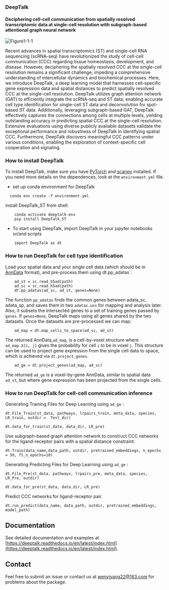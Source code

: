 ### **DeepTalk**

#### **Deciphering cell-cell communication from spatially resolved transcriptomic data at single-cell resolution with subgraph-based attentional graph neural network**


![Figure1-1-1](https://github.com/JiangBioLab/DeepTalk/assets/72069543/80649e9d-8c44-4b98-af39-2cafed58bb31)

Recent advances in spatial transcriptomics (ST) and single-cell RNA sequencing (scRNA-seq) have revolutionized the study of cell-cell communication (CCC) regarding tissue homeostasis, development, and disease. However, deciphering the spatially resolved CCC at the single-cell resolution remains a significant challenge, impeding a comprehensive understanding of intercellular dynamics and biochemical processes. Here, we introduce DeepTalk, a deep learning model that harnesses cell-specific gene expression data and spatial distances to predict spatially resolved CCC at the single-cell resolution. DeepTalk utilizes graph attention network (GAT) to efficiently integrate the scRNA-seq and ST data, enabling accurate cell type identification for single-cell ST data and deconvolution for spot-based ST data. Additionally, leveraging subgraph-based GAT, DeepTalk effectively captures the connections among cells at multiple levels, yielding outstanding accuracy in predicting spatial CCC at the single-cell resolution. Extensive evaluations using diverse publicly available datasets validate the exceptional performance and robustness of DeepTalk in identifying spatial CCC. Furthermore, DeepTalk discovers meaningful CCC patterns under various conditions, enabling the exploration of context-specific cell cooperation and signaling.

### How to install DeepTalk

To install DeepTalk, make sure you have [PyTorch](https://pytorch.org/) and [scanpy](https://scanpy.readthedocs.io/en/stable/) installed. If you need more details on the dependences, look at the `environment.yml` file.

- set up conda environment for DeepTalk

```
  conda env create -f environment.yml
```

  install DeepTalk_ST from shell:

```
    conda activate deeptalk-env
    pip install DeepTalk_ST
```

- To start using DeepTalk, import DeepTalk in your jupyter notebooks or/and scripts

```
    import DeepTalk as dt
```

### How to run DeepTalk for cell type identification

Load your spatial data and your single cell data (which should be in [AnnData](https://anndata.readthedocs.io/en/latest/) format), and pre-process them using dt.pp_adatas`:

```
    ad_st = sc.read_h5ad(path)
    ad_sc = sc.read_h5ad(path)
    dt.pp_adatas(ad_sc, ad_st, genes=None)
```

The function `pp_adatas` finds the common genes between adata_sc, adata_sp, and saves them in two `adatas.uns` for mapping and analysis later. Also, it subsets the intersected genes to a set of training genes passed by `genes`. If `genes=None`, DeepTalk maps using all genes shared by the two datasets. Once the datasets are pre-processed we can map:

```
    ad_map = dt.map_cells_to_space(ad_sc, ad_st)
```

The returned AnnData,`ad_map`, is a cell-by-voxel structure where `ad_map.X[i, j]` gives the probability for cell `i` to be in voxel `j`. This structure can be used to project gene expression from the single cell data to space, which is achieved via `dt.project_genes`.

```
    ad_ge = dt.project_genes(ad_map, ad_sc)
```

The returned `ad_ge` is a voxel-by-gene AnnData, similar to spatial data `ad_st`, but where gene expression has been projected from the single cells. 

### How to run DeepTalk for cell-cell communication inference

Generating Training Files for Deep Learning using `ad_ge` :

```
dt.File_Train(st_data, pathways, lrpairs_train, meta_data, species, LR_train, outdir =  Test_dir)
```
```
dt.data_for_train(st_data, data_dir, LR_pre)
```

Use subgraph-based graph attention network to construct CCC networks for the ligand-receptor pairs with a spatial distance constraint:

```
dt.Train(data_name,data_path, outdir, pretrained_embeddings, n_epochs = 50, ft_n_epochs=10)
```
Generating Predicting Files for Deep Learning using `ad_ge` :
```
dt.File_Pre(st_data, pathways, lrpairs_pre, meta_data, species, LR_Pre, outdir)
```
```
dt.data_for_pre(st_data, data_dir, LR_pre)
```
Predict CCC networks for ligand-receptor pair.
```
dt.run_predict(data_name, data_path, outdir, pretrained_embeddings, model_path)
```

## Documentation

See detailed documentation and examples at [https://deeptalk.readthedocs.io/en/latest/index.html](https://deeptalk.readthedocs.io/en/latest/index.html).

## Contact

Feel free to submit an issue or contact us at [wenyiyang22@163.com](mailto:wenyiyang22@163.com) for problems about the package.
